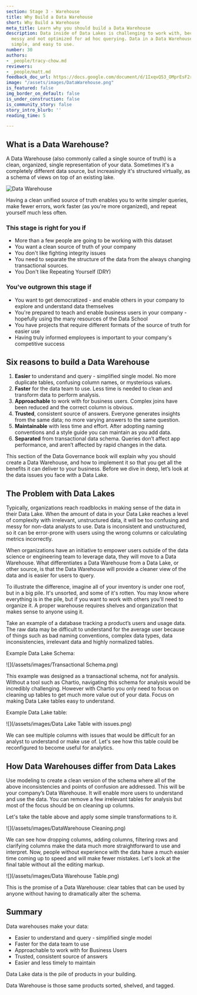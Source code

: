 ```yaml
---
section: Stage 3 - Warehouse
title: Why Build a Data Warehouse
short: Why Build a Warehouse
meta_title: Learn why you should build a Data Warehouse
description: Data inside of Data Lakes is challenging to work with, because it is
  messy and not optimized for ad hoc querying. Data in a Data Warehouse is clean,
  simple, and easy to use.
number: 30
authors:
- _people/tracy-chow.md
reviewers:
- _people/matt.md
feedback_doc_url: https://docs.google.com/document/d/1IxqvQ53_OMprEsF2rk-VoWXpvzU-Ri-SPaZgrfGBKBg/edit?usp=sharing
image: "/assets/images/DataWarehouse.png"
is_featured: false
img_border_on_default: false
is_under_construction: false
is_community_story: false
story_intro_blurb: ''
reading_time: 5

---
```

## What is a Data Warehouse?

A Data Warehouse (also commonly called a single source of truth) is a clean, organized, single representation of your data.  Sometimes it's a completely different data source, but increasingly it's structured virtually, as a schema of views on top of an existing lake.

![Data Warehouse](http://img.chartio.com/38885f616a2d/Image%202019-10-21%20at%208.54.36%20PM.png)

Having a clean unified source of truth enables you to write simpler queries, make fewer errors, work faster (as you're more organized), and repeat yourself much less often.

### This stage is right for you if

* More than a few people are going to be working with this dataset
* You want a clean source of truth of your company
* You don't like fighting integrity issues
* You need to separate the structure of the data from the always changing transactional sources.
* You Don't like Repeating Yourself (DRY)

### You've outgrown this stage if

* You want to get democratized - and enable others in your company to explore and understand data themselves
* You're prepared to teach and enable business users in your company - hopefully using the many resources of the Data School
* You have projects that require different formats of the source of truth for easier use
* Having truly informed employees is important to your company's competitive success

## Six reasons to build a Data Warehouse

1. **Easier** to understand and query - simplified single model. No more duplicate tables, confusing column names, or mysterious values.
2. **Faster** for the data team to use. Less time is needed to clean and transform data to perform analysis.
3. **Approachable** to work with for business users. Complex joins have been reduced and the correct column is obvious.
4. **Trusted**, consistent source of answers. Everyone generates insights from the same data; no more varying answers to the same question.
5. **Maintainable** with less time and effort. After adopting naming conventions and a style guide you can maintain as you add data.
6. **Separated** from transactional data schema. Queries don’t affect app performance, and aren’t affected by rapid changes in the data.

This section of the Data Governance book will explain why you should create a Data Warehouse, and how to implement it so that you get all the benefits it can deliver to your business. Before we dive in deep, let’s look at the data issues you face with a Data Lake.

## The Problem with Data Lakes

Typically, organizations reach roadblocks in making sense of the data in their Data Lake. When the amount of data in your Data Lake reaches a level of complexity with irrelevant, unstructured data, it will be too confusing and messy for non-data analysts to use. Data is inconsistent and unstructured, so it can be error-prone with users using the wrong columns or calculating metrics incorrectly.

When organizations have an initiative to empower users outside of the data science or engineering team to leverage data, they will move to a Data Warehouse. What differentiates a Data Warehouse from a Data Lake, or other source, is that the Data Warehouse will provide a cleaner view of the data and is easier for users to query. 

To illustrate the difference, imagine all of your inventory is under one roof, but in a big pile. It's unsorted, and some of it's rotten. You may know where everything is in the pile, but if you want to work with others you'll need to organize it. A proper warehouse requires shelves and organization that makes sense to anyone using it.

Take an example of a database tracking a product’s users and usage data. The raw data may be difficult to understand for the average user because of things such as bad naming conventions, complex data types, data inconsistencies, irrelevant data and highly normalized tables.

Example Data Lake Schema:

![](/assets/images/Transactional Schema.png)

This example was designed as a transactional schema, not for analysis. Without a tool such as Chartio, navigating this schema for analysis would be incredibly challenging. However with Chartio you only need to focus on cleaning up tables to get much more value out of your data. Focus on making Data Lake tables easy to understand.

Example Data Lake table:

![](/assets/images/Data Lake Table with issues.png)

We can see multiple columns with issues that would be difficult for an analyst to understand or make use of. Let's see how this table could be reconfigured to become useful for analytics.

## How Data Warehouses differ from Data Lakes

Use modeling to create a clean version of the schema where all of the above inconsistencies and points of confusion are addressed. This will be your company’s Data Warehouse. It will enable more users to understand and use the data. You can remove a few irrelevant tables for analysis but most of the focus should be on cleaning up columns.

Let's take the table above and apply some simple transformations to it.

![](/assets/images/DataWarehouse Cleaning.png)

We can see how dropping columns, adding columns, filtering rows and clarifying columns make the data much more straightforward to use and interpret. Now, people without experience with the data have a much easier time coming up to speed and will make fewer mistakes. Let's look at the final table without all the editing markup.

![](/assets/images/Data Warehouse Table.png)

This is the promise of a Data Warehouse: clear tables that can be used by anyone without having to dramatically alter the schema.

## Summary

Data warehouses make your data:

* Easier to understand and query - simplified single model
* Faster for the data team to use
* Approachable to work with for Business Users
* Trusted, consistent source of answers
* Easier and less timely to maintain

Data Lake data is the pile of products in your building.

Data Warehouse is those same products sorted, shelved, and tagged.